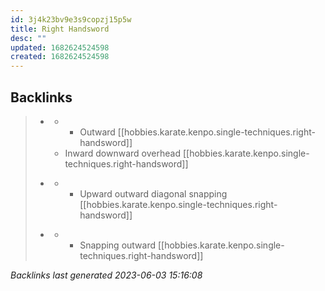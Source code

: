 ```yaml
---
id: 3j4k23bv9e3s9copzj15p5w
title: Right Handsword
desc: ""
updated: 1682624524598
created: 1682624524598
---
```


## Backlinks

> - [](..\techniques\hobbies.karate.kenpo.techniques.five-swords.md)
>   - - Outward [[hobbies.karate.kenpo.single-techniques.right-handsword]]
>   - Inward downward overhead [[hobbies.karate.kenpo.single-techniques.right-handsword]]
>    
> - [](..\techniques\hobbies.karate.kenpo.techniques.lone-kimono.md)
>   - - Upward outward diagonal snapping [[hobbies.karate.kenpo.single-techniques.right-handsword]]
>    
> - [](..\techniques\hobbies.karate.kenpo.techniques.twin-kimono.md)
>   - - Snapping outward [[hobbies.karate.kenpo.single-techniques.right-handsword]]

_Backlinks last generated 2023-06-03 15:16:08_
